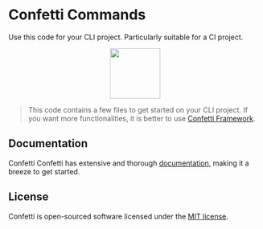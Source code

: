# Confetti Commands

Use this code for your CLI project. Particularly suitable for a CI project.

<p align="center">
  <img src="https://avatars1.githubusercontent.com/u/57274804?s=400&u=058242df13e206950c08efd68a540445ce4da17f&v=4" width="100">
</p>

> This code contains a few files to get started on your CLI project. If you want more functionalities, it is better to use [Confetti Framework](https://github.com/confetti-framework/confetti).

## Documentation

Confetti Confetti has extensive and thorough [documentation](https://www.confetti-framework.com/docs/digging-deeper/commands), making it a breeze to get started.

## License

Confetti is open-sourced software licensed under the [MIT license](https://opensource.org/licenses/MIT).
